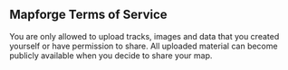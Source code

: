 ## Mapforge Terms of Service

You are only allowed to upload tracks, images and data that you created yourself or have permission to share. All uploaded material can become publicly available when you decide to share your map.

